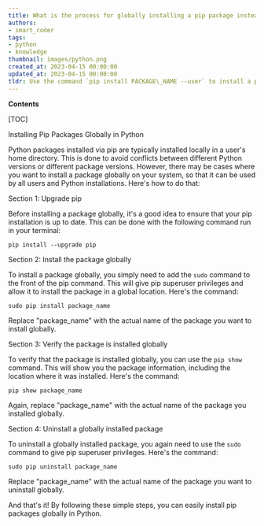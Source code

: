 ```yaml
---
title: What is the process for globally installing a pip package instead of locally?
authors:
- smart_coder
tags:
- python
- knowledge
thumbnail: images/python.png
created_at: 2023-04-15 00:00:00
updated_at: 2023-04-15 00:00:00
tldr: Use the command `pip install PACKAGE\_NAME --user` to install a package locally or `sudo pip install PACKAGE\_NAME` to install it globally.
---
```


**Contents**

[TOC]

Installing Pip Packages Globally in Python

Python packages installed via pip are typically installed locally in a user's home directory. This is done to avoid conflicts between different Python versions or different package versions. However, there may be cases where you want to install a package globally on your system, so that it can be used by all users and Python installations. Here's how to do that:

Section 1: Upgrade pip

Before installing a package globally, it's a good idea to ensure that your pip installation is up to date. This can be done with the following command run in your terminal:

```
pip install --upgrade pip
```

Section 2: Install the package globally

To install a package globally, you simply need to add the `sudo` command to the front of the pip command. This will give pip superuser privileges and allow it to install the package in a global location. Here's the command:

```
sudo pip install package_name
```

Replace "package_name" with the actual name of the package you want to install globally.

Section 3: Verify the package is installed globally

To verify that the package is installed globally, you can use the `pip show` command. This will show you the package information, including the location where it was installed. Here's the command:

```
pip show package_name
```

Again, replace "package_name" with the actual name of the package you installed globally.

Section 4: Uninstall a globally installed package

To uninstall a globally installed package, you again need to use the `sudo` command to give pip superuser privileges. Here's the command:

```
sudo pip uninstall package_name
```

Replace "package_name" with the actual name of the package you want to uninstall globally.

And that's it! By following these simple steps, you can easily install pip packages globally in Python.
